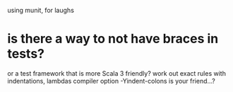 using munit, for laughs
# is there a way to not have braces in tests? 
or a test framework that is more Scala 3 friendly?
work out exact rules with indentations, lambdas
compiler option -Yindent-colons is your friend...?

